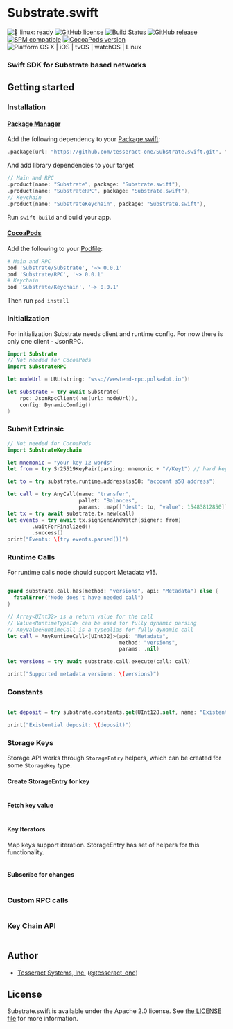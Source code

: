 # Substrate.swift

![🐧 linux: ready](https://img.shields.io/badge/%F0%9F%90%A7%20linux-ready-red.svg)
[![GitHub license](https://img.shields.io/badge/license-Apache%202.0-lightgrey.svg)](https://raw.githubusercontent.com/tesseract-one/Substrate.swift/main/LICENSE)
[![Build Status](https://github.com/tesseract-one/Substrate.swift/workflows/Build%20%26%20Tests/badge.svg?branch=main)](https://github.com/tesseract-one/Substrate.swift/actions?query=workflow%3ABuild%20%26%20Tests+branch%3Amain)
[![GitHub release](https://img.shields.io/github/release/tesseract-one/Substrate.swift.svg)](https://github.com/tesseract-one/Substrate.swift/releases)
[![SPM compatible](https://img.shields.io/badge/SwiftPM-Compatible-brightgreen.svg)](https://swift.org/package-manager/)
[![CocoaPods version](https://img.shields.io/cocoapods/v/Substrate.swift.svg)](https://cocoapods.org/pods/Substrate.swift)
![Platform OS X | iOS | tvOS | watchOS | Linux](https://img.shields.io/badge/platform-Linux%20%7C%20OS%20X%20%7C%20iOS%20%7C%20tvOS%20%7C%20watchOS-orange.svg)

### Swift SDK for Substrate based networks

## Getting started

### Installation

#### [Package Manager](https://swift.org/package-manager/)

Add the following dependency to your [Package.swift](https://github.com/apple/swift-package-manager/blob/master/Documentation/Usage.md#define-dependencies):

```swift
.package(url: "https://github.com/tesseract-one/Substrate.swift.git", from: "0.0.1")
```

And add library dependencies to your target
```swift
// Main and RPC
.product(name: "Substrate", package: "Substrate.swift"),
.product(name: "SubstrateRPC", package: "Substrate.swift"),
// Keychain
.product(name: "SubstrateKeychain", package: "Substrate.swift"),
```

Run `swift build` and build your app.

#### [CocoaPods](http://cocoapods.org/)

Add the following to your [Podfile](http://guides.cocoapods.org/using/the-podfile.html):

```rb
# Main and RPC
pod 'Substrate/Substrate', '~> 0.0.1'
pod 'Substrate/RPC', '~> 0.0.1'
# Keychain
pod 'Substrate/Keychain', '~> 0.0.1'
```

Then run `pod install`

### Initialization

For initialization Substrate needs client and runtime config. For now there is only one client - JsonRPC.

```swift
import Substrate
// Not needed for CocoaPods
import SubstrateRPC

let nodeUrl = URL(string: "wss://westend-rpc.polkadot.io")!

let substrate = try await Substrate(
    rpc: JsonRpcClient(.ws(url: nodeUrl)),
    config: DynamicConfig()
)
```

### Submit Extrinsic
```swift
// Not needed for CocoaPods
import SubstrateKeychain

let mnemonic = "your key 12 words"
let from = try Sr25519KeyPair(parsing: mnemonic + "//Key1") // hard key derivation

let to = try substrate.runtime.address(ss58: "account s58 address")

let call = try AnyCall(name: "transfer",
                       pallet: "Balances",
                       params: .map(["dest": to, "value": 15483812850]))
let tx = try await substrate.tx.new(call)
let events = try await tx.signSendAndWatch(signer: from)
        .waitForFinalized()
        .success()
print("Events: \(try events.parsed())")
```

### Runtime Calls
For runtime calls node should support Metadata v15.

```swift

guard substrate.call.has(method: "versions", api: "Metadata") else {
  fatalError("Node does't have needed call")
}

// Array<UInt32> is a return value for the call
// Value<RuntimeTypeId> can be used for fully dynamic parsing
// AnyValueRuntimeCall is a typealias for fully dynamic call
let call = AnyRuntimeCall<[UInt32]>(api: "Metadata",
                                    method: "versions",
                                    params: .nil)

let versions = try await substrate.call.execute(call: call)

print("Supported metadata versions: \(versions)")
```

### Constants
```swift

let deposit = try substrate.constants.get(UInt128.self, name: "ExistentialDeposit", pallet: "Balances")

print("Existential deposit: \(deposit)")
```

### Storage Keys
Storage API works through `StorageEntry` helpers, which can be created for some `StorageKey` type.

#### Create StorageEntry for key
```swift
```

#### Fetch key value
```swift
```

#### Key Iterators
Map keys support iteration. StorageEntry has set of helpers for this functionality. 
```swift
```

#### Subscribe for changes
```swift
```

### Custom RPC calls
```swift
```

### Key Chain API
```swift
```

## Author

 - [Tesseract Systems, Inc.](mailto:info@tesseract.one)
   ([@tesseract_one](https://twitter.com/tesseract_one))

## License

Substrate.swift is available under the Apache 2.0 license. See [the LICENSE file](./LICENSE) for more information.

